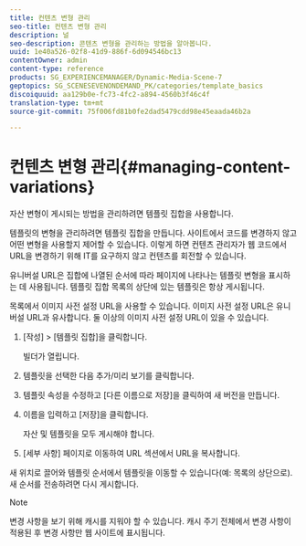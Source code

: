 ```yaml
---
title: 컨텐츠 변형 관리
seo-title: 컨텐츠 변형 관리
description: 널
seo-description: 콘텐츠 변형을 관리하는 방법을 알아봅니다.
uuid: 1e40a526-02f8-41d9-886f-6d094546bc13
contentOwner: admin
content-type: reference
products: SG_EXPERIENCEMANAGER/Dynamic-Media-Scene-7
geptopics: SG_SCENESEVENONDEMAND_PK/categories/template_basics
discoiquuid: aa129b0e-fc73-4fc2-a894-4560b3f46c4f
translation-type: tm+mt
source-git-commit: 75f006fd81b0fe2dad5479cdd98e45eaada46b2a

---
```



# 컨텐츠 변형 관리{#managing-content-variations}

자산 변형이 게시되는 방법을 관리하려면 템플릿 집합을 사용합니다.

템플릿의 변형을 관리하려면 템플릿 집합을 만듭니다. 사이트에서 코드를 변경하지 않고 어떤 변형을 사용할지 제어할 수 있습니다. 이렇게 하면 컨텐츠 관리자가 웹 코드에서 URL을 변경하기 위해 IT를 요구하지 않고 컨텐츠를 회전할 수 있습니다.

유니버설 URL은 집합에 나열된 순서에 따라 페이지에 나타나는 템플릿 변형을 표시하는 데 사용됩니다. 템플릿 집합 목록의 상단에 있는 템플릿은 항상 게시됩니다.

목록에서 이미지 사전 설정 URL을 사용할 수 있습니다. 이미지 사전 설정 URL은 유니버설 URL과 유사합니다. 둘 이상의 이미지 사전 설정 URL이 있을 수 있습니다.

1. [작성] > [템플릿 집합]을 클릭합니다.

   빌더가 열립니다.

1. 템플릿을 선택한 다음 추가/미리 보기를 클릭합니다.
1. 템플릿 속성을 수정하고 [다른 이름으로 저장]을 클릭하여 새 버전을 만듭니다.
1. 이름을 입력하고 [저장]을 클릭합니다.

   자산 및 템플릿을 모두 게시해야 합니다.

1. [세부 사항] 페이지로 이동하여 URL 섹션에서 URL을 복사합니다.

새 위치로 끌어와 템플릿 순서에서 템플릿을 이동할 수 있습니다(예: 목록의 상단으로). 새 순서를 전송하려면 다시 게시합니다.

>[!NOTE]
>
>변경 사항을 보기 위해 캐시를 지워야 할 수 있습니다. 캐시 주기 전체에서 변경 사항이 적용된 후 변경 사항만 웹 사이트에 표시됩니다.

